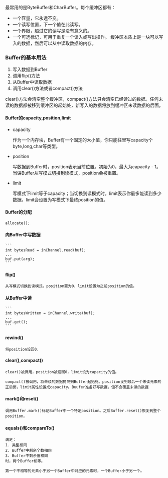 最常用的是ByteBuffer和CharBuffer。每个缓冲区都有：
- 一个容量，它永远不变。
- 一个读写位置，下一个值在此读写。
- 一个界限，超过它的读写是没有意义的。
- 一个可选标记，可用于重复一个读入或写出操作。
缓冲区本质上是一块可以写入的数据，然后可以从中读取数据的内存。
### Buffer的基本用法
1. 写入数据到Buffer
2. 调用flip()方法
3. 从Buffer中读取数据
4. 调用clear()方法或者compact()方法

clear()方法会清空整个缓冲区，compact()方法只会清空已经读过的数据。任何未读的数据都被移到缓冲区的起始处，新写入的数据将放到缓冲区未读数据的后面。

#### Buffer的capacity,position,limit
- capacity

    作为一个内存块，Buffer有一个固定的大小值，你只能往里写capacity个byte,long,char等类型。
- position

    写数据到Buffer时，position表示当前位置。初始为0，最大为capacity - 1。当讲Buffer从写模式切换到读模式，position会被重置。
- limit

    写模式下limit等于capacity；当切换到读模式时，limit表示你最多能读到多少数据。limit会设置为写模式下最终position的值。
    
#### Buffer的分配

    allocate();
#### 向Buffer中写数据
    ```
    int bytesRead = inChannel.read(buf);
    ...
    buf.put(arg);
    ```
#### flip()

    从写模式切换到读模式。position置为0，limit设置为之前position的值。
#### 从Buffer中读
    ```
    int bytesWritten = inChannel.write(buf);
    ...
    buf.get();
    ```
#### rewind()
    将position设回0.
#### clear(),compact()
    clear()被调用，position被设回0，limit设为capacity的值。
    
    compact()被调用，将未读的数据拷贝到Buffer起始处。position设到最后一个未读元素的正后面，limit属性设置成capacity。Buufer准备好写数据，但不会覆盖未读的数据
#### mark()和reset()
    调用Buffer.mark()标记Buffer中一个特定position。之后Buffer.reset()恢复到整个position。
#### equals()和compareTo()
    满足：
    1. 类型相同
    2. Buffer中剩余个数相同
    3. Buffer中剩余值相同
    时，两个Buffer相等。
    
    第一个不相等的元素小于另一个Buffer中对应的元素时，一个Buffer小于另一个。